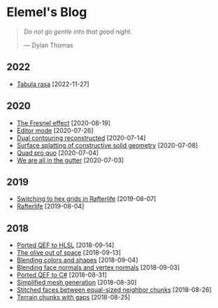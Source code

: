 # Elemel's Blog

> *Do not go gentle into that good night.*
>
> &mdash; Dylan Thomas


## 2022

- [Tabula rasa](2022/11/27) [2022-11-27]


## 2020

- [The Fresnel effect](2020/08/19) [2020-08-19]
- [Editor mode](2020/07/26) [2020-07-26]
- [Dual contouring reconstructed](2020/07/14) [2020-07-14]
- [Surface splatting of constructive solid geometry](2020/07/08) [2020-07-08]
- [Quad pro quo](2020/07/04) [2020-07-04]
- [We are all in the gutter](2020/07/03) [2020-07-03]


## 2019

- [Switching to hex grids in Rafterlife](2019/08/07) [2019-08-07]
- [Rafterlife](2019/08/04) [2019-08-04]


## 2018

- [Ported QEF to HLSL](2018/09/14) [2018-09-14]
- [The olive out of space](2018/09/13) [2018-09-13]
- [Blending colors and shapes](2018/09/04) [2018-09-04]
- [Blending face normals and vertex normals](2018/09/03) [2018-09-03]
- [Ported QEF to C#](2018/08/31) [2018-08-31]
- [Simplified mesh generation](2018/08/30) [2018-08-30]
- [Stitched faces between equal-sized neighbor chunks](2018/08/26) [2018-08-26]
- [Terrain chunks with gaps](2018/08/25) [2018-08-25]
